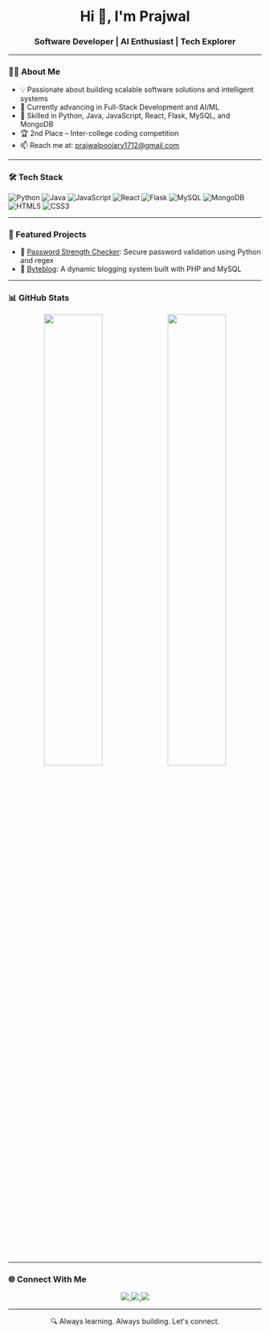 <h1 align="center">Hi 👋, I'm Prajwal</h1>
<h3 align="center">Software Developer | AI Enthusiast | Tech Explorer</h3>

---

### 👨‍💻 About Me

- 💡 Passionate about building scalable software solutions and intelligent systems
- 🌱 Currently advancing in Full-Stack Development and AI/ML
- 🔧 Skilled in Python, Java, JavaScript, React, Flask, MySQL, and MongoDB
- 🏆 2nd Place – Inter-college coding competition
- 📫 Reach me at: prajwalpoojary1712@gmail.com

---

### 🛠️ Tech Stack

![Python](https://img.shields.io/badge/Python-3776AB?style=for-the-badge&logo=python&logoColor=white)
![Java](https://img.shields.io/badge/Java-007396?style=for-the-badge&logo=java&logoColor=white)
![JavaScript](https://img.shields.io/badge/JavaScript-F7DF1E?style=for-the-badge&logo=javascript&logoColor=black)
![React](https://img.shields.io/badge/React-20232A?style=for-the-badge&logo=react&logoColor=61DAFB)
![Flask](https://img.shields.io/badge/Flask-000000?style=for-the-badge&logo=flask)
![MySQL](https://img.shields.io/badge/MySQL-00000F?style=for-the-badge&logo=mysql&logoColor=white)
![MongoDB](https://img.shields.io/badge/MongoDB-4EA94B?style=for-the-badge&logo=mongodb&logoColor=white)
![HTML5](https://img.shields.io/badge/HTML5-E34F26?style=for-the-badge&logo=html5&logoColor=white)
![CSS3](https://img.shields.io/badge/CSS3-1572B6?style=for-the-badge&logo=css3&logoColor=white)

---

### 🚀 Featured Projects

- 🔐 [Password Strength Checker](https://github.com/PrajwalStudio/Password-Checker): Secure password validation using Python and regex
- 📰 [Byteblog](https://github.com/PrajwalStudio/Byteblog): A dynamic blogging system built with PHP and MySQL

---

### 📊 GitHub Stats

<p align="center">
  <img src="https://github-readme-stats.vercel.app/api?username=PrajwalStudio&show_icons=true&theme=radical" width="48%" />
  <img src="https://github-readme-streak-stats.herokuapp.com/?user=PrajwalStudio&theme=radical" width="48%" />
</p>

---

### 🌐 Connect With Me

<p align="center">
  <a href="https://www.linkedin.com/in/prajwal-poojary7/" target="_blank">
    <img src="https://img.shields.io/badge/LinkedIn-blue?style=for-the-badge&logo=linkedin&logoColor=white" />
  </a>
  <a href="mailto:prajwalpoojary1712@gmail.com">
    <img src="https://img.shields.io/badge/Gmail-D14836?style=for-the-badge&logo=gmail&logoColor=white" />
  </a>
  <a href="https://github.com/PrajwalStudio" target="_blank">
    <img src="https://img.shields.io/badge/GitHub-100000?style=for-the-badge&logo=github&logoColor=white" />
  </a>
</p>

---

<p align="center">🔍 Always learning. Always building. Let's connect.</p>
